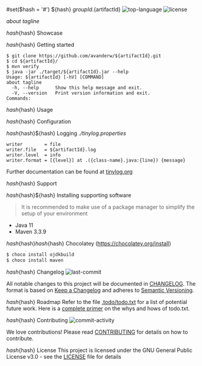 #set($hash = '#')
${hash} ${groupId}.${artifactId}
![top-language](https://img.shields.io/github/languages/top/avanderw/${artifactId})
![license](https://img.shields.io/github/license/avanderw/${artifactId})

_about tagline_

${hash}${hash} Showcase

${hash}${hash} Getting started

```shell script
$ git clone https://github.com/avanderw/${artifactId}.git
$ cd ${artifactId}/
$ mvn verify
$ java -jar ./target/${artifactId}.jar --help
Usage: ${artifactId} [-hV] [COMMAND]
about tagline
  -h, --help      Show this help message and exit.
  -V, --version   Print version information and exit.
Commands:
```

${hash}${hash} Usage

${hash}${hash} Configuration

${hash}${hash}${hash} Logging
_./tinylog.properties_
```properties
writer        = file
writer.file   = ${artifactId}.log
writer.level  = info
writer.format = [{level}] at .({class-name}.java:{line}) {message}
```
Further documentation can be found at [tinylog.org](https://tinylog.org/v2/configuration/)

${hash}${hash} Support

${hash}${hash}${hash} Installing supporting software
> It is recommended to make use of a package manager to simplify the setup of your environment

- Java 11
- Maven 3.3.9

${hash}${hash}${hash}${hash} Chocolatey (https://chocolatey.org/install)
```cmd
$ choco install ojdkbuild
$ choco install maven 
```

${hash}${hash} Changelog
![last-commit](https://img.shields.io/github/last-commit/avanderw/${artifactId})
 
All notable changes to this project will be documented in [CHANGELOG](CHANGELOG.md). 
The format is based on [Keep a Changelog](https://keepachangelog.com/en/1.0.0/) 
and adheres to [Semantic Versioning](https://semver.org/spec/v2.0.0.html).

${hash}${hash} Roadmap
Refer to the file [.todo/todo.txt](.todo/todo.txt) for a list of potential future work.
Here is a [complete primer](https://github.com/todotxt/todo.txt) on the whys and hows of todo.txt.

${hash}${hash} Contributing
![commit-activity](https://img.shields.io/github/commit-activity/y/avanderw/${artifactId})
 
We love contributions! Please read [CONTRIBUTING](CONTRIBUTING.md) for details on how to contribute.

${hash}${hash} License 
This project is licensed under the GNU General Public License v3.0 - see the [LICENSE](LICENSE) file for details
